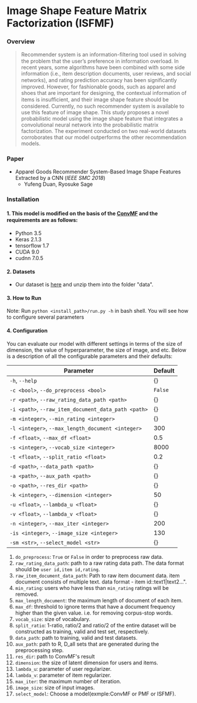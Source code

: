 # Image Shape Feature Matrix Factorization (ISFMF)

### Overview
> Recommender system is an information-ﬁltering tool used in solving the problem that the user’s preference in information overload. In recent years, some algorithms have been combined with some side information (i.e., item description documents, user reviews, and social networks), and rating prediction accuracy has been signiﬁcantly improved. However, for fashionable goods, such as apparel and shoes that are important for designing, the contextual information of items is insufﬁcient, and their image shape feature should be considered. Currently, no such recommender system is available to use this feature of image shape. This study proposes a novel probabilistic model using the image shape feature that integrates a convolutional neural network into the probabilistic matrix factorization. The experiment conducted on two real-world datasets corroborates that our model outperforms the other recommendation models. 

### Paper
- Apparel Goods Recommender System-Based Image Shape Features Extracted by a CNN (*IEEE SMC 2018*)
  - Yufeng Duan, Ryosuke Sage

### Installation

#### 1. This model is modiﬁed on the basis of the [ConvMF](http://dm.postech.ac.kr/~cartopy/ConvMF/) and the requirements are as follows:

- Python 3.5
- Keras 2.1.3
- tensorflow 1.7
- CUDA 9.0
- cudnn 7.0.5

#### 2. Datasets
- Our dataset is [here](https://drive.google.com/file/d/1bRb9mbQXQzFbTeEAVue8FVK8BoNeq1qC/view?usp=sharing) and unzip them into the folder "data".

#### 3. How to Run

Note: Run `python <install_path>/run.py -h` in bash shell. You will see how to configure several parameters

#### 4. Configuration
You can evaluate our model with different settings in terms of the size of dimension, the value of hyperparameter, the size of image, and etc. Below is a description of all the configurable parameters and their defaults:

Parameter | Default
---       | ---
`-h`, `--help` | {}
`-c <bool>`, `--do_preprocess <bool>` | `False`
`-r <path>`, `--raw_rating_data_path <path>` | {}
`-i <path>`, `--raw_item_document_data_path <path>`| {}
`-m <integer>`, `--min_rating <integer>` | {}
`-l <integer>`, `--max_length_document <integer>` | 300
`-f <float>`, `--max_df <float>` | 0.5
`-s <integer>`, `--vocab_size <integer>` | 8000
`-t <float>`, `--split_ratio <float>` | 0.2
`-d <path>`, `--data_path <path>` | {}
`-a <path>`, `--aux_path <path>` | {}
`-o <path>`, `--res_dir <path>` | {}
`-k <integer>`, `--dimension <integer>` | 50
`-u <float>`, `--lambda_u <float>` | {}
`-v <float>`, `--lambda_v <float>` | {}
`-n <integer>`, `--max_iter <integer>` | 200
`-is <integer>`, `--image_size <integer>` | 130
`-sm <str>`, `--select_model <str>` | {}

1. `do_preprocess`: `True` or `False` in order to preprocess raw data.
2. `raw_rating_data_path`: path to a raw rating data path. The data format should be `user id,item id,rating`.
3. `raw_item_document_data_path`: Path to raw item document data. item document consists of multiple text. data format - item id::text1|text2...".
4. `min_rating`: users who have less than `min_rating` ratings will be removed.
5. `max_length_document`: the maximum length of document of each item.
6. `max_df`: threshold to ignore terms that have a document frequency higher than the given value. i.e. for removing corpus-stop words.
7. `vocab_size`: size of vocabulary.
8. `split_ratio`: 1-ratio, ratio/2 and ratio/2 of the entire dataset will be constructed as training, valid and test set, respectively.
9. `data_path`: path to training, valid and test datasets.
10. `aux_path`: path to R, D_all sets that are generated during the preprocessing step.
11. `res_dir`: path to ConvMF's result
12. `dimension`: the size of latent dimension for users and items.
13. `lambda_u`: parameter of user regularizer.
14. `lambda_v`: parameter of item regularizer.
15. `max_iter`: the maximum number of iteration.
16. `image_size`: size of input images.
17. `select_model`: Choose a model(exmple:ConvMF or PMF or ISFMF).